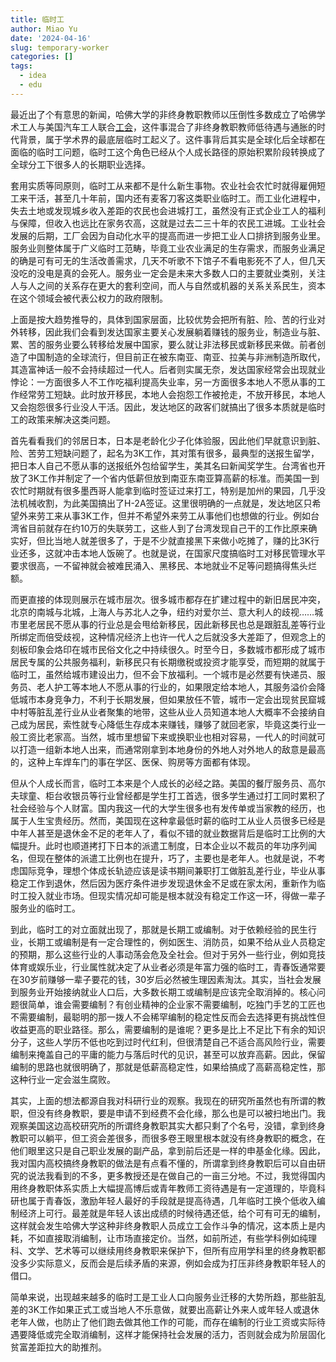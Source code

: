 ```yaml
---
title: 临时工
author: Miao Yu
date: '2024-04-16'
slug: temporary-worker
categories: []
tags:
  - idea
  - edu
---
```


最近出了个有意思的新闻，哈佛大学的非终身教职教师以压倒性多数成立了哈佛学术工人与美国汽车工人联合[工会](https://www.thecrimson.com/article/2024/4/6/haw-large-unit-vote-union/)，这件事混合了非终身教职教师低待遇与通胀的时代背景，属于学术界的最底层临时工起义了。这件事背后其实是全球化后全球都在面临的临时工问题，临时工这个角色已经从个人成长路径的原始积累阶段转换成了全球分工下很多人的长期职业选择。

套用实质等同原则，临时工从来都不是什么新生事物。农业社会农忙时就得雇佣短工来干活，甚至几十年前，国内还有麦客刀客这类职业临时工。而工业化进程中，失去土地或发现城乡收入差距的农民也会进城打工，虽然没有正式企业工人的福利与保障，但收入也远比在家务农高，这就是过去二三十年的农民工进城。工业社会发展的后期，工厂会因为自动化水平的提高而进一步把工业人口排挤到服务业里。服务业则整体属于广义临时工范畴，毕竟工业农业满足的生存需求，而服务业满足的确是可有可无的生活改善需求，几天不听歌不下馆子不看电影死不了人，但几天没吃的没电是真的会死人。服务业一定会是未来大多数人口的主要就业类别，关注人与人之间的关系存在更大的套利空间，而人与自然或机器的关系关系民生，资本在这个领域会被代表公权力的政府限制。

上面是按大趋势推导的，具体到国家层面，比较优势会把所有脏、险、苦的行业对外转移，因此我们会看到发达国家主要关心发展躺着赚钱的服务业，制造业与脏、累、苦的服务业要么转移给发展中国家，要么就让非法移民或新移民来做。前者创造了中国制造的全球流行，但目前正在被东南亚、南亚、拉美与非洲制造所取代，其造富神话一般不会持续超过一代人。后者则实属无奈，发达国家经常会出现就业悖论：一方面很多人不工作吃福利提高失业率，另一方面很多本地人不愿从事的工作经常劳工短缺。此时放开移民，本地人会抱怨工作被抢走，不放开移民，本地人又会抱怨很多行业没人干活。因此，发达地区的政客们就搞出了很多本质就是临时工的政策来解决这类问题。

首先看看我们的邻居日本，日本是老龄化少子化体验服，因此他们早就意识到脏、险、苦劳工短缺问题了，起名为3K工作，其对策有很多，最典型的送报生留学，把日本人自己不愿从事的送报纸外包给留学生，美其名曰新闻奖学生。台湾省也开放了3K工作并制定了一个省内低薪但放到南亚东南亚算高薪的标准。而美国一到农忙时期就有很多墨西哥人能拿到临时签证过来打工，特别是加州的果园，几乎没法机械收割，为此美国搞出了H-2A签证。这里很明确的一点就是，发达地区只希望外来劳工来从事3K工作，但并不希望外来劳工从事他们也想做的行业。例如台湾省目前就存在约10万的失联劳工，这些人到了台湾发现自己干的工作比原来确实好，但比当地人就差很多了，于是不少就直接黑下来做小吃摊了，赚的比3K行业还多，这就冲击本地人饭碗了。也就是说，在国家尺度搞临时工对移民管理水平要求很高，一不留神就会被难民涌入、黑移民、本地就业不足等问题搞得焦头烂额。

而更直接的体现则展示在城市层次。很多城市都存在扩建过程中的新旧居民冲突，北京的南城与北城，上海人与苏北人之争，纽约对爱尔兰、意大利人的歧视……城市里老居民不愿从事的行业总是会甩给新移民，因此新移民也总是跟脏乱差等行业所绑定而倍受歧视，这种情况经济上也许一代人之后就没多大差距了，但观念上的刻板印象会烙印在城市民俗文化之中持续很久。时至今日，多数城市都形成了城市居民专属的公共服务福利，新移民只有长期缴税或投资才能享受，而短期的就属于临时工，虽然给城市建设出力，但不会下放福利。一个城市是必然要有快递员、服务员、老人护工等本地人不愿从事的行业的，如果限定给本地人，其服务溢价会降低城市本身竞争力，不利于长期发展，但如果放任不管，城市一定会出现贫民窟城中村等脏乱差行业从业者聚集的地带，这些从业人员知道本地人大概率不会接纳自己成为居民，索性就专心降低生存成本来赚钱，赚够了就回老家，毕竟这类行业一般工资比老家高。当然，城市里想留下来或换职业也相对容易，一代人的时间就可以打造一组新本地人出来，而通常刚拿到本地身份的外地人对外地人的敌意是最高的，这种上车焊车门的事在学区、医保、购房等方面都有体现。

但从个人成长而言，临时工本来是个人成长的必经之路。美国的餐厅服务员、高尔夫球童、柜台收银员等行业曾经都是学生打工首选，很多学生通过打工同时累积了社会经验与个人财富。国内我这一代的大学生很多也有发传单或当家教的经历，也属于人生宝贵经历。然而，美国现在这种拿最低时薪的临时工从业人员很多已经是中年人甚至是退休金不足的老年人了，看似不错的就业数据背后是临时工比例的大幅提升。此时也顺道拷打下日本的派遣工制度，日本企业以不裁员的年功序列闻名，但现在整体的派遣工比例也在提升，巧了，主要也是老年人。也就是说，不考虑国际竞争，理想个体成长轨迹应该是读书期间兼职打工做脏乱差行业，毕业从事稳定工作到退休，然后因为医疗条件进步发现退休金不足或在家太闲，重新作为临时工投入就业市场。但现实情况却可能是根本就没有稳定工作这一环，得做一辈子服务业的临时工。

到此，临时工的对立面就出现了，那就是长期工或编制。对于依赖经验的民生行业，长期工或编制是有一定合理性的，例如医生、消防员，如果不给从业人员稳定的预期，那么这些行业的人事动荡会危及全社会。但对于另外一些行业，例如竞技体育或娱乐业，行业属性就决定了从业者必须是年富力强的临时工，青春饭通常要在30岁前赚够一辈子要花的钱，30岁后必然被生理因素淘汰。其实，当社会发展到服务业开始接纳就业人口后，大多数长期工或编制是应该完全取消掉的。核心问题很简单，谁会需要编制？有创业精神的企业家不需要编制，吃独门手艺的工匠也不需要编制，最聪明的那一拨人不会稀罕编制的稳定性反而会去选择更有挑战性但收益更高的职业路径。那么，需要编制的是谁呢？更多是比上不足比下有余的知识分子，这些人学历不低也吃到过时代红利，但很清楚自己不适合高风险行业，需要编制来掩盖自己的平庸的能力与落后时代的见识，甚至可以放弃高薪。因此，保留编制的思路也就很明确了，那就是低薪高稳定性，如果给搞成了高薪高稳定性，那这种行业一定会滋生腐败。

其实，上面的想法都源自我对科研行业的观察。我现在的研究所虽然也有所谓的教职，但没有终身教职，要是申请不到经费不会化缘，那么也是可以被扫地出门。我观察美国这边高校研究所的所谓终身教职其实大都只剩了个名号，没错，拿到终身教职可以躺平，但工资会差很多，而很多卷王眼里根本就没有终身教职的概念，在他们眼里这只是自己职业发展的副产品，拿到前后还是一样的申基金化缘。因此，我对国内高校搞终身教职的做法是有点看不懂的，所谓拿到终身教职后可以自由研究的说法我看到的不多，更多教授还是在做自己的一亩三分地。不过，我觉得国内用终身教职体系实质上大幅提高博后或青年教师工资待遇是有一定道理的，毕竟科研也属于青春饭，激励年轻人最好的手段就是提高待遇，几年临时工换个低收入编制经济上可行。最差就是年轻人该出成绩的时候待遇还低，给个可有可无的编制，这样就会发生哈佛大学这种非终身教职人员成立工会作斗争的情况，这本质上是内耗，不如直接取消编制，让市场直接定价。当然，如前所述，有些学科例如纯理科、文学、艺术等可以继续用终身教职来保护下，但所有应用学科里的终身教职都没多少实际意义，反而会是后续矛盾的来源，例如会成为打压非终身教职年轻人的借口。

简单来说，出现越来越多的临时工是工业人口向服务业迁移的大势所趋，那些脏乱差的3K工作如果正式工或当地人不乐意做，就要出高薪让外来人或年轻人或退休老年人做，也防止了他们跑去做其他工作的可能，而存在编制的行业工资或实际待遇要降低或完全取消编制，这样才能保持社会发展的活力，否则就会成为阶层固化贫富差距拉大的助推剂。

